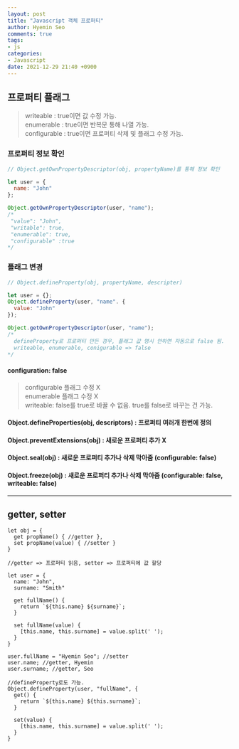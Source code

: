 ```yaml
---
layout: post
title: "Javascript 객체 프로퍼티"
author: Hyemin Seo
comments: true
tags:
- js
categories:
- Javascript
date: 2021-12-29 21:40 +0900
---
```


## 프로퍼티 플래그  
> writeable : true이면 값 수정 가능.  
> enumerable : true이면 반복문 통해 나열 가능.  
> configurable : true이면 프로퍼티 삭제 및 플래그 수정 가능.  

### 프로퍼티 정보 확인 
```javascript
// Object.getOwnPropertyDescriptor(obj, propertyName)를 통해 정보 확인

let user = { 
  name: "John"
};

Object.getOwnPropertyDescriptor(user, "name");
/*
 "value": "John",
 "writable": true,
 "enumerable": true,
 "configurable" :true
*/
```

### 플래그 변경
```javascript
// Object.defineProperty(obj, propertyName, descripter)

let user = {};
Object.defineProperty(user, "name". {
  value: "John"
});

Object.getOwnPropertyDescriptor(user, "name");
/*
  defineProperty로 프로퍼티 만든 경우, 플래그 값 명시 안하면 자동으로 false 됨.
  writeable, enumerable, conigurable => false
*/
```
#### configuration: false
> configurable 플래그 수정 X    
> enumerable 플래그 수정 X  
> writeable: false를 true로 바꿀 수 없음. true를 false로 바꾸는 건 가능.  

#### Object.defineProperties(obj, descriptors) : 프로퍼티 여러개 한번에 정의  
#### Object.preventExtensions(obj) : 새로운 프로퍼티 추가 X  
#### Object.seal(obj) : 새로운 프로퍼티 추가나 삭제 막아줌 (configurable: false)
#### Object.freeze(obj) : 새로운 프로퍼티 추가나 삭제 막아줌 (configurable: false, writeable: false)  

*** 

## getter, setter

```
let obj = {
  get propName() { //getter },
  set propName(value) { //setter }
}

//getter => 프로퍼티 읽음, setter => 프로퍼티에 값 할당

let user = {
  name: "John",
  surname: "Smith"
  
  get fullName() {
    return `${this.name} ${surname}`;
  }
  
  set fullName(value) {
    [this.name, this.surname] = value.split(' ');
  }
}

user.fullName = "Hyemin Seo"; //setter
user.name; //getter, Hyemin
user.surname; //getter, Seo

//defineProperty로도 가능.
Object.defineProperty(user, "fullName", {
  get() {
    return `${this.name} ${this.surname}`;
  }
  
  set(value) {
    [this.name, this.surname] = value.split(' ');
  }
}
```

